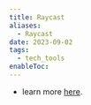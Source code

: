 ```yaml
---
title: Raycast
aliases:
  - Raycast
date: 2023-09-02
tags:
  - tech_tools
enableToc:
---
```

- learn more [here](https://www.raycast.com/faq).